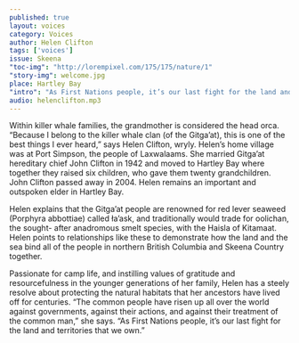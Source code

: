 ```yaml
---
published: true
layout: voices
category: Voices
author: Helen Clifton
tags: ['voices']
issue: Skeena
"toc-img": "http://lorempixel.com/175/175/nature/1"
"story-img": welcome.jpg
place: Hartley Bay
"intro": "As First Nations people, it’s our last fight for the land and territories that we own."
audio: helenclifton.mp3
---
```

Within killer whale families, the grandmother is considered the head orca. “Because I belong to the killer whale clan (of the Gitga’at), this is one of the best things I ever heard,” says Helen Clifton, wryly. Helen’s home village was at Port Simpson, the people of Laxwalaams. She married Gitga’at hereditary chief John Clifton in 1942 and moved to Hartley Bay where together they raised six children, who gave them twenty grandchildren. John Clifton passed away in 2004. Helen remains an important and outspoken elder in Hartley Bay. 

Helen explains that the Gitga’at people are renowned for red lever seaweed (Porphyra abbottiae) called ła’ask, and traditionally would trade for oolichan, the sought-
after anadromous smelt species, with the Haisla of Kitamaat. Helen points to relationships like these to demonstrate how the land and the sea bind all of the people in northern British Columbia and Skeena Country together. 

Passionate for camp life, and instilling values of gratitude and resourcefulness in the younger generations of her family, Helen has a steely resolve about protecting the natural habitats that her ancestors have lived off for centuries. “The common people have risen up all over the world against governments, against their actions, and against their treatment of the common man,” she says. “As First Nations people, it’s our last fight for the land and territories that we own.”


